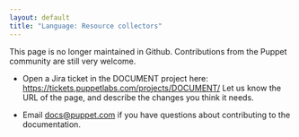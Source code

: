 ```yaml
---
layout: default
title: "Language: Resource collectors"
---
```



This page is no longer maintained in Github. Contributions from the Puppet community are still very welcome.

 - Open a Jira ticket in the DOCUMENT project here: https://tickets.puppetlabs.com/projects/DOCUMENT/ Let us know the URL of the page, and describe the changes you think it needs.

 - Email docs@puppet.com  if you have questions about contributing to the documentation.

